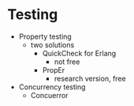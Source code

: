 # Testing

- Property testing
    - two solutions
        - QuickCheck for Erlang
            - not free
        - PropEr
            - research version, free
- Concurrency testing
    - Concuerror
